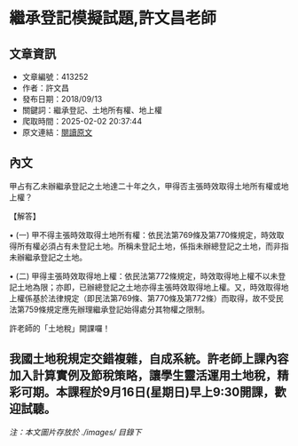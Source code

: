 # 繼承登記模擬試題,許文昌老師

## 文章資訊
- 文章編號：413252
- 作者：許文昌
- 發布日期：2018/09/13
- 關鍵詞：繼承登記、土地所有權、地上權
- 爬取時間：2025-02-02 20:37:44
- 原文連結：[閱讀原文](https://real-estate.get.com.tw/Columns/detail.aspx?no=413252)

## 內文
甲占有乙未辦繼承登記之土地達二十年之久，甲得否主張時效取得土地所有權或地上權？

【解答】

• (一) 甲不得主張時效取得土地所有權：依民法第769條及第770條規定，時效取得所有權必須占有未登記土地。所稱未登記土地，係指未辦總登記之土地，而非指未辦繼承登記之土地。

• (二) 甲得主張時效取得地上權：依民法第772條規定，時效取得地上權不以未登記土地為限；亦即，已辦總登記之土地亦得主張時效取得地上權。又，時效取得地上權係基於法律規定（即民法第769條、第770條及第772條）而取得，故不受民法第759條規定應先辦理繼承登記始得處分其物權之限制。

許老師的「土地稅」開課囉！

我國土地稅規定交錯複雜，自成系統。許老師上課內容加入計算實例及節稅策略，讓學生靈活運用土地稅，精彩可期。本課程於9月16日(星期日)早上9:30開課，歡迎試聽。
---
*注：本文圖片存放於 ./images/ 目錄下*
